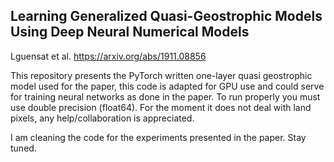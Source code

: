 ## Learning Generalized Quasi-Geostrophic Models Using Deep Neural Numerical Models

Lguensat et al. https://arxiv.org/abs/1911.08856

This repository presents the PyTorch written one-layer quasi geostrophic model used for the paper, this code is adapted for GPU use and could serve for training neural networks as done in the paper. To run properly you must use double precision (float64). For the moment it does not deal with land pixels, any help/collaboration is appreciated.

I am cleaning the code for the experiments presented in the paper. Stay tuned.
